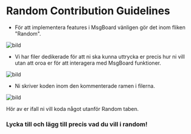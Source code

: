 # Random Contribution Guidelines

* För att implementera features i MsgBoard vänligen gör det inom fliken "Random".

![bild](https://user-images.githubusercontent.com/76432491/214716763-3d53b16c-326d-4588-8bc0-5c360cf29e0d.png)

* Vi har filer dedikerade för att ni ska kunna uttrycka er precis hur ni vill utan att oroa er för att interagera med MsgBoard funktioner.

![bild](https://user-images.githubusercontent.com/76432491/214717299-a9117adc-2aee-43dd-a0c8-9eaf61653a6b.png)

* Ni skriver koden inom den kommenterade ramen i filerna.

![bild](https://user-images.githubusercontent.com/76432491/214717515-f615ddec-a6a0-4e63-9670-b2cca82facf6.png)

Hör av er ifall ni vill koda något utanför Random taben.
### Lycka till och lägg till precis vad du vill i random!
